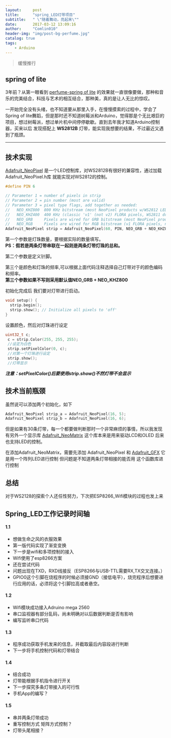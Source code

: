 ```yaml
---
layout:     post
title:      "spring_LED灯带项目"
subtitle:   " \"随着舞动，亮起来\""
date:       2017-03-12 13:09:16
author:     "Comlin010"
header-img: "img/post-bg-perfume.jpg"
catalog: true
tags:
    - Arduino
---
```


>缓慢推行

## spring of lite

3年前？从第一眼看到 [perfume-spring of lite](http://music.163.com/#/mv?id=5224) 的效果就一直很像要做，那种和音乐的完美结合，科技与艺术的相互结合，那种美，真的是让人无比的惊叹。

一开始完全没有头绪，也不知道要从那里入手，在慢慢摸索的过程中，学会了Spring of lite舞蹈，但是那时还不知道树莓派和Arduino，觉得那是个无比艰巨的项目，想过树莓派，想过单片机中间停停歇歇。直到去年我才知道Arduino控制器，买来以后 发现搭配上 **WS2812B** 灯带，能实现我想要的结果，不过最近又遇到了瓶颈。

---

## 技术实现

[Adafruit_NeoPixel](learn.adafruit.com/adafruit-neopixel-uberguide/arduino-library) 是一个LED控制库，对WS2812B有很好的兼容性，通过加载 Adafruit_NeoPixel.h库 就能实现对WS2812的控制。

```c
#define PIN 6

// Parameter 1 = number of pixels in strip
// Parameter 2 = pin number (most are valid)
// Parameter 3 = pixel type flags, add together as needed:
//   NEO_KHZ800  800 KHz bitstream (most NeoPixel products w/WS2812 LEDs)
//   NEO_KHZ400  400 KHz (classic 'v1' (not v2) FLORA pixels, WS2811 drivers)
//   NEO_GRB     Pixels are wired for GRB bitstream (most NeoPixel products)
//   NEO_RGB     Pixels are wired for RGB bitstream (v1 FLORA pixels, not v2)
Adafruit_NeoPixel strip = Adafruit_NeoPixel(60, PIN, NEO_GRB + NEO_KHZ800);
```
第一个参数是灯珠数量，要根据实际的数量填写。<br>
**PS：假若是两条灯带串联在一起则是两条灯带灯珠的总和。**

第二个参数是定义针脚。

第三个是颜色和灯珠的频率,可以根据上面代码注释选择自己灯带对于的颜色编码和频率。<br>
**第三个参数如果不写则采用默认值NEO_GRB + NEO_KHZ800**

初始化完成后 我们要对灯带进行启动。

```c
void setup() {
  strip.begin();
  strip.show(); // Initialize all pixels to 'off'
}
```

设置颜色，然后对灯珠进行设定

```c
uint32_t c;
 c = strip.Color(255, 255, 255);
 //设定为白色
 strip.setPixelColor(0, c);
 //对第一个灯珠进行设定
 strip.show();
 //灯带显示
```
***注意：setPixelColor()后要使用strip.show()不然灯带不会显示***

## 技术当前瓶颈

虽然说可以添加两个初始化，如下

```c
Adafruit_NeoPixel strip_a = Adafruit_NeoPixel(16, 5);
Adafruit_NeoPixel strip_b = Adafruit_NeoPixel(16, 6);
```

但是如果有30条灯带，每一个都要做判断那时一个非常麻烦的事情，所以我发现有另外一个显示库 
[Adafruit_NeoMatrix](learn.adafruit.com/adafruit-neopixel-uberguide/neomatrix-library)
这个库本来是用来驱动LCD和OLED 后来也支持LED的控制。

在添加Adafruit_NeoMatrix，需要先添加 Adafruit_NeoPixel 和 [Adafruit_GFX](learn.adafruit.com/adafruit-neopixel-uberguide/neomatrix-library) 它是用一个阵列LED进行控制
但问题是不知道两条灯带相接的能否用 这个函数库进行控制

## 总结

对于WS2128的探索个人还任性努力，下次把ESP8266_Wifi模块的过程也发上来

## Spring_LED工作记录时间轴
#### 1.1
 * 想做生命之风的衣服效果 
 * 第一版代码实现了渐变变换 
 * 下一步是wifi和多项控制的接入
 * Wifi使用了esp8266方案
 * 还在尝试代码
 * 问题出现在TXD，RXD线接反（ESP8266与USB-TTL需要RX,TX交叉连接。）
 * GPIO0这个引脚在烧程序的时候必须接GND（接低电平），烧完程序后想要进行应用的话，必须将这个引脚拉高或者悬空。

#### 1.2
 * Wifi模块成功接入Adruino mega 2560
 * 串口监视器有部分乱码，尚未明确对以后数据判断是否有影响
 * 编写监听串口代码

#### 1.3
 * 程序成功获取手机发来的信息，并截取最后内容段进行判断
 * 下一步将手机控制代码和灯带结合

#### 1.4
 * 结合成功
 * 灯带能根据手机指令进行开关
 * 下一步探究多条灯带接入的可行性
 * 手机App的编写？
 
#### 1.5 
 * 串并两条灯带成功
 * 重写控制方式 矩阵方式控制？
 * 灯带头尾相接？ 